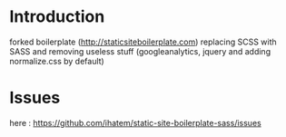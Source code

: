 # Introduction
forked boilerplate (http://staticsiteboilerplate.com) replacing SCSS with SASS and removing useless stuff (googleanalytics, jquery and adding normalize.css by default)

# Issues
here : https://github.com/ihatem/static-site-boilerplate-sass/issues

